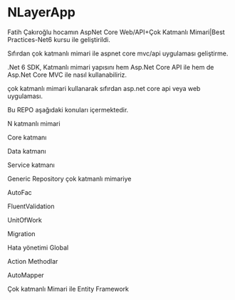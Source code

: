 # NLayerApp


Fatih Çakıroğlu hocamın AspNet Core Web/API+Çok Katmanlı Mimari|Best Practices-Net6 kursu ile geliştirildi.

Sıfırdan çok katmanlı mimari ile aspnet core mvc/api uygulaması geliştirme.

.Net 6 SDK, Katmanlı mimari yapısını hem Asp.Net Core API ile hem de Asp.Net Core MVC ile nasıl kullanabiliriz.


çok katmanlı mimari kullanarak sıfırdan asp.net core  api veya web uygulaması.

Bu REPO aşağıdaki konuları içermektedir.

N katmanlı mimari

Core katmanı

Data katmanı

Service katmanı

Generic Repository çok katmanlı mimariye

AutoFac

FluentValidation

UnitOfWork

Migration 

Hata yönetimi Global

Action Methodlar 

AutoMapper 

Çok katmanlı Mimari ile Entity Framework
